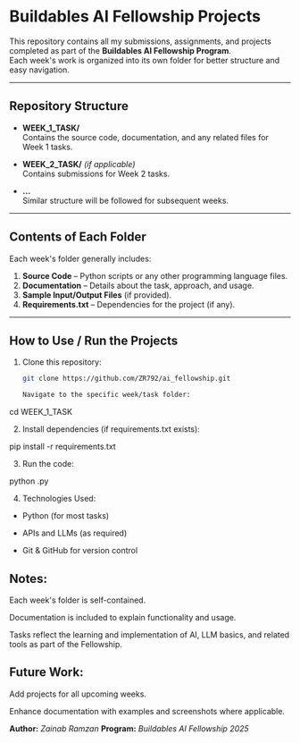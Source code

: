# Buildables AI Fellowship Projects

This repository contains all my submissions, assignments, and projects completed as part of the **Buildables AI Fellowship Program**.  
Each week's work is organized into its own folder for better structure and easy navigation.

---

## **Repository Structure**

- **WEEK_1_TASK/**  
  Contains the source code, documentation, and any related files for Week 1 tasks.
  
- **WEEK_2_TASK/** *(if applicable)*  
  Contains submissions for Week 2 tasks.

- **...**  
  Similar structure will be followed for subsequent weeks.

---

## **Contents of Each Folder**

Each week's folder generally includes:
1. **Source Code** – Python scripts or any other programming language files.
2. **Documentation** – Details about the task, approach, and usage.
3. **Sample Input/Output Files** (if provided).
4. **Requirements.txt** – Dependencies for the project (if any).

---

## **How to Use / Run the Projects**

1. Clone this repository:
   ```bash
   git clone https://github.com/ZR792/ai_fellowship.git

   Navigate to the specific week/task folder:

cd WEEK_1_TASK


2. Install dependencies (if requirements.txt exists):

pip install -r requirements.txt


3. Run the code:

python <filename>.py

4. Technologies Used:

* Python (for most tasks)

* APIs and LLMs (as required)

* Git & GitHub for version control

## Notes:

Each week's folder is self-contained.

Documentation is included to explain functionality and usage.

Tasks reflect the learning and implementation of AI, LLM basics, and related tools as part of the Fellowship.

## Future Work:

Add projects for all upcoming weeks.

Enhance documentation with examples and screenshots where applicable.

**Author:** *Zainab Ramzan*
**Program:** *Buildables AI Fellowship 2025*
